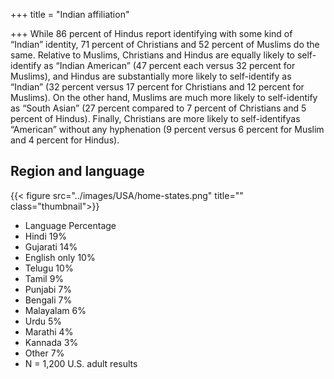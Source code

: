 +++
title = "Indian affiliation"

+++
While 86 percent of Hindus report identifying with some kind of “Indian” identity, 71 percent of Christians and 52 percent of Muslims do the same. Relative to Muslims, Christians and Hindus are equally likely to self-identify as “Indian American” (47 percent each versus 32 percent for Muslims), and Hindus are substantially more likely to self-identify as “Indian” (32 percent versus 17 percent for Christians and 12 percent for Muslims). On the other hand, Muslims are much more likely to self-identify as “South Asian” (27 percent compared to 7 percent of Christians and 5 percent of Hindus). Finally, Christians are more likely to self-identifyas “American” without any hyphenation (9 percent versus 6 percent for Muslim and 4 percent for Hindus).

## Region and language
{{< figure src="../images/USA/home-states.png" title="" class="thumbnail">}}

- Language Percentage
- Hindi 19%
- Gujarati 14%
- English only 10%
- Telugu 10%
- Tamil 9%
- Punjabi 7%
- Bengali 7%
- Malayalam 6%
- Urdu 5%
- Marathi 4%
- Kannada 3%
- Other 7%
- N = 1,200 U.S. adult results
